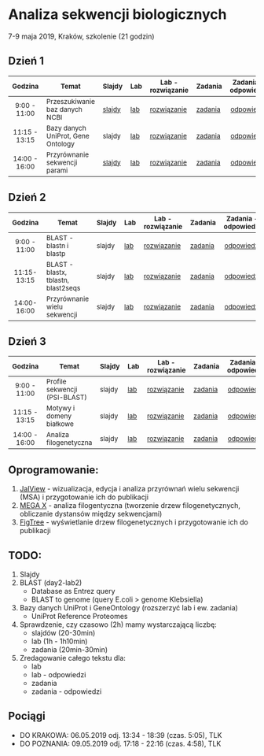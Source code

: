 # Analiza sekwencji biologicznych
7-9 maja 2019, Kraków, szkolenie (21 godzin)

## Dzień 1

| <sub>Godzina</sub> | <sub>Temat</sub> | <sub>Slajdy</sub> | <sub>Lab</sub> | <sub>Lab - rozwiązanie</sub> | <sub>Zadania</sub> | <sub>Zadania - odpowiedzi</sub> |
| :---: | --- | --- | --- | --- | --- | :---: |
| <sub>9:00 - 11:00</sub> | <sub>Przeszukiwanie baz danych NCBI</sub> | <sub>[slajdy](./day1/1-slides.md)</sub> | <sub>[lab](./day1/1-lab.md)</sub> | <sub>[rozwiązanie](./day1/1-lab.odpowiedzi.md)</sub> | <sub>[zadania](./day1/1-zadania.md)</sub> | <sub>[odpowiedzi](./day1/1-zadania.odpowiedzi.md)</sub> |
| <sub>11:15 - 13:15</sub> | <sub>Bazy danych UniProt, Gene Ontology</sub> | <sub>slajdy</sub> | <sub>[lab](./day1/2-lab.md)</sub> | <sub>[rozwiązanie](./day1/2-lab.odpowiedzi.md)</sub> | <sub>[zadania](./day1/2-zadania.md)</sub> | <sub>[odpowiedzi](./day1/2-zadania.odpowiedzi.md)</sub> |
| <sub>14:00 - 16:00</sub> | <sub>Przyrównanie sekwencji parami</sub> | <sub>[slajdy](./day1/3-slides.pdf)</sub> | <sub>[lab](./day1/3-lab.md)</sub> | <sub>[rozwiązanie](./day1/3-lab.odpowiedzi.md)</sub> | <sub>[zadania](./day1/3-zadania.md)</sub> | <sub>[odpowiedzi](./day1/3-zadania.odpowiedzi.md)</sub> |


## Dzień 2

| <sub>Godzina</sub> | <sub>Temat</sub> | <sub>Slajdy</sub> | <sub>Lab</sub> | <sub>Lab - rozwiązanie</sub> | <sub>Zadania</sub> | <sub>Zadania - odpowiedzi</sub> |
| :---: | --- | --- | --- | --- | --- | :---: |
| <sub>9:00 - 11:00</sub> | <sub>BLAST - blastn i blastp</sub> | <sub>slajdy</sub> | <sub>[lab](./day2/1-lab.md)</sub> | <sub>[rozwiązanie](./day2/1-lab.odpowiedzi.md)</sub> | <sub>[zadania](./day2/1-zadania.md)</sub> | <sub>[odpowiedzi](./day2/1-zadania.odpowiedzi.md)</sub> |
| <sub>11:15-13:15</sub> | <sub>BLAST - blastx, tblastn, blast2seqs</sub> | <sub>slajdy</sub> | <sub>[lab](./day2/2-lab.md)</sub> | <sub>[rozwiązanie](./day2/2-lab.odpowiedzi.md)</sub> | <sub>[zadania](./day2/2-zadania.md)</sub> | <sub>[odpowiedzi](./day2/2-zadania.odpowiedzi.md)</sub> |
| <sub>14:00-16:00</sub> | <sub>Przyrównanie wielu sekwencji</sub> | <sub>slajdy</sub> | <sub>[lab](./day2/3-lab.md)</sub> | <sub>[rozwiązanie](./day2/3-lab.odpowiedzi.md)</sub> | <sub>[zadania](./day2/3-zadania.md)</sub> | <sub>[odpowiedzi](./day2/3-zadania.odpowiedzi.md)</sub> |

## Dzień 3

| <sub>Godzina</sub> | <sub>Temat</sub> | <sub>Slajdy</sub> | <sub>Lab</sub> | <sub>Lab - rozwiązanie</sub> | <sub>Zadania</sub> | <sub>Zadania - odpowiedzi</sub> |
| :---: | --- | --- | --- | --- | --- | :---: |
| <sub>9:00 - 11:00</sub> | <sub>Profile sekwencji (PSI-BLAST)</sub> | <sub>slajdy</sub> | <sub>[lab](./day3/1-lab.md)</sub> | <sub>[rozwiązanie](./day3/1-lab.odpowiedzi.md)</sub> | <sub>[zadania](./day3/1-zadania.md)</sub> | <sub>[odpowiedzi](./day3/1-zadania.odpowiedzi.md)</sub> |
| <sub>11:15 - 13:15</sub> | <sub>Motywy i domeny białkowe</sub> | <sub>slajdy</sub> | <sub>[lab](./day3/2-lab.md)</sub> | <sub>[rozwiązanie](./day3/2-lab.odpowiedzi.md)</sub> | <sub>[zadania](./day3/2-zadania.md)</sub> | <sub>[odpowiedzi](./day3/2-zadania.odpowiedzi.md)</sub> |
| <sub>14:00 - 16:00</sub> | <sub>Analiza filogenetyczna</sub> | <sub>slajdy</sub> | <sub>[lab](./day3/3-lab.md)</sub> | <sub>[rozwiązanie](./day3/3-lab.odpowiedzi.md)</sub> | <sub>[zadania](./day3/3-zadania.md)</sub> | <sub>[odpowiedzi](./day3/3-zadania.odpowiedzi.md)</sub> |


## Oprogramowanie:
1. [JalView](http://www.jalview.org) - wizualizacja, edycja i analiza przyrównań wielu sekwencji (MSA) i przygotowanie ich do publikacji
2. [MEGA X](https://www.megasoftware.net) - analiza filogentyczna (tworzenie drzew filogenetycznych, obliczanie dystansów między sekwencjami)
3. [FigTree](http://tree.bio.ed.ac.uk/software/figtree/) - wyświetlanie drzew filogenetycznych i przygotowanie ich do publikacji


## TODO:
1. Slajdy
2. BLAST (day2-lab2)
   * Database as Entrez query
   * BLAST to genome (query E.coli > genome Klebsiella)
3. Bazy danych UniProt i GeneOntology (rozszerzyć lab i ew. zadania)
   * UniProt Reference Proteomes
4. Sprawdzenie, czy czasowo (2h) mamy wystarczającą liczbę:
   * slajdów (20-30min)
   * lab (1h - 1h10min)
   * zadania (20min-30min)
5. Zredagowanie całego tekstu dla:
   * lab
   * lab - odpowiedzi
   * zadania
   * zadania - odpowiedzi

## Pociągi

* DO KRAKOWA: 06.05.2019 odj. 13:34 - 18:39 (czas. 5:05), TLK
* DO POZNANIA: 09.05.2019 odj. 17:18 - 22:16 (czas. 4:58), TLK